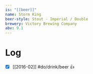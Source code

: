 ```yaml
---
is: "[[beer]]"
name: Storm King
beer-style: Stout - Imperial / Double
brewery: Victory Brewing Company
abv: 9.1
---
```

# Log
- [x] [[2016-02]] #do/drink/beer 👍

